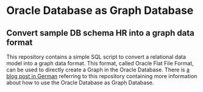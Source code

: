 # Oracle Database as Graph Database
## Convert sample DB schema HR into a graph data format

This repository contains a simple SQL script to convert a relational data model into a graph data format. This format, called Oracle Flat File Format, can be used to directly create a Graph in the Oracle Database.
There is [a blog post in German](https://apex.oracle.com/pls/apex/germancommunities/dbacommunity/tipp/7402/index.html) referring to this repository containing more information about how to use the Oracle Database as Graph Database.
